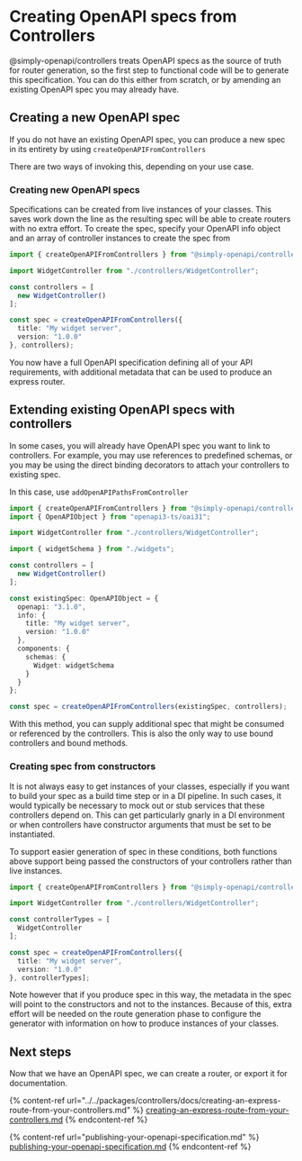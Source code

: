 # Creating OpenAPI specs from Controllers

@simply-openapi/controllers treats OpenAPI specs as the source of truth for router generation, so the first step to functional code will be to generate this specification.  You can do this either from scratch, or by amending an existing OpenAPI spec you may already have.

## Creating a new OpenAPI spec

If you do not have an existing OpenAPI spec, you can produce a new spec in its entirety by using `createOpenAPIFromControllers`

There are two ways of invoking this, depending on your use case.

### Creating new OpenAPI specs

Specifications can be created from live instances of your classes.  This saves work down the line as the resulting spec will be able to create routers with no extra effort.  To create the spec, specify your OpenAPI info object and an array of controller instances to create the spec from

```typescript
import { createOpenAPIFromControllers } from "@simply-openapi/controllers";

import WidgetController from "./controllers/WidgetController";

const controllers = [
  new WidgetController()
];

const spec = createOpenAPIFromControllers({
  title: "My widget server",
  version: "1.0.0"
}, controllers);
```

You now have a full OpenAPI specification defining all of your API requirements, with additional metadata that can be used to produce an express router.

## Extending existing OpenAPI specs with controllers

In some cases, you will already have OpenAPI spec you want to link to controllers.  For example, you may use references to predefined schemas, or you may be using the direct binding decorators to attach your controllers to existing spec.

In this case, use `addOpenAPIPathsFromController`

```typescript
import { createOpenAPIFromControllers } from "@simply-openapi/controllers";
import { OpenAPIObject } from "openapi3-ts/oai31";

import WidgetController from "./controllers/WidgetController";

import { widgetSchema } from "./widgets";

const controllers = [
  new WidgetController()
];

const existingSpec: OpenAPIObject = {
  openapi: "3.1.0",
  info: {
    title: "My widget server",
    version: "1.0.0"  
  },
  components: {
    schemas: {
      Widget: widgetSchema
    }
  }
};

const spec = createOpenAPIFromControllers(existingSpec, controllers);
```

With this method, you can supply additional spec that might be consumed or referenced by the controllers.  This is also the only way to use bound controllers and bound methods.

### Creating spec from constructors

It is not always easy to get instances of your classes, especially if you want to build your spec as a build time step or in a DI pipeline.  In such cases, it would typically be necessary to mock out or stub services that these controllers depend on.  This can get particularly gnarly in a DI environment or when controllers have constructor arguments that must be set to be instantiated.

To support easier generation of spec in these conditions, both functions above support being passed the constructors of your controllers rather than live instances.

```typescript
import { createOpenAPIFromControllers } from "@simply-openapi/controllers";

import WidgetController from "./controllers/WidgetController";

const controllerTypes = [
  WidgetController
];

const spec = createOpenAPIFromControllers({
  title: "My widget server",
  version: "1.0.0"
}, controllerTypes];
```

Note however that if you produce spec in this way, the metadata in the spec will point to the constructors and not to the instances.  Because of this, extra effort will be needed on the route generation phase to configure the generator with information on how to produce instances of your classes.

## Next steps

Now that we have an OpenAPI spec, we can create a router, or export it for documentation.

{% content-ref url="../../packages/controllers/docs/creating-an-express-route-from-your-controllers.md" %}
[creating-an-express-route-from-your-controllers.md](../../packages/controllers/docs/creating-an-express-route-from-your-controllers.md)
{% endcontent-ref %}

{% content-ref url="publishing-your-openapi-specification.md" %}
[publishing-your-openapi-specification.md](publishing-your-openapi-specification.md)
{% endcontent-ref %}

